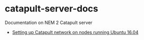 # catapult-server-docs

Documentation on NEM 2 Catapult server

- [Setting up Catapult network on nodes running Ubuntu 16.04](catapult-server-build.md)
